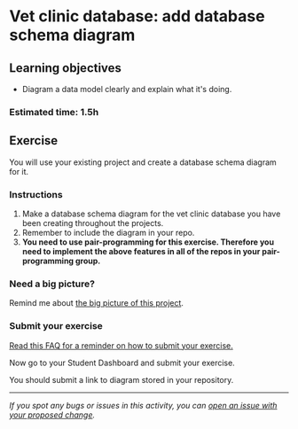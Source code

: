 # Vet clinic database:  add database schema diagram

## Learning objectives
- Diagram a data model clearly and explain what it's doing.

### Estimated time: 1.5h

## Exercise
You will use your existing project and create a database schema diagram for it.

### Instructions

1. Make a database schema diagram for the vet clinic database you have been creating throughout the projects.
2. Remember to include the diagram in your repo.
3.  **You need to use pair-programming for this exercise. Therefore you need to implement the above features in all of the repos in your pair-programming group.**

### Need a big picture?

Remind me about [the big picture of this project](./sneak_peek.md).

### Submit your exercise
[Read this FAQ for a reminder on how to submit your exercise.](https://microverse.zendesk.com/hc/en-us/articles/360061344234)

Now go to your Student Dashboard and submit your exercise.

You should submit a link to diagram stored in your repository.

------

_If you spot any bugs or issues in this activity, you can [open an issue with your proposed change](https://github.com/microverseinc/curriculum-transversal-skills/blob/main/git-github/articles/open_issue.md)._
